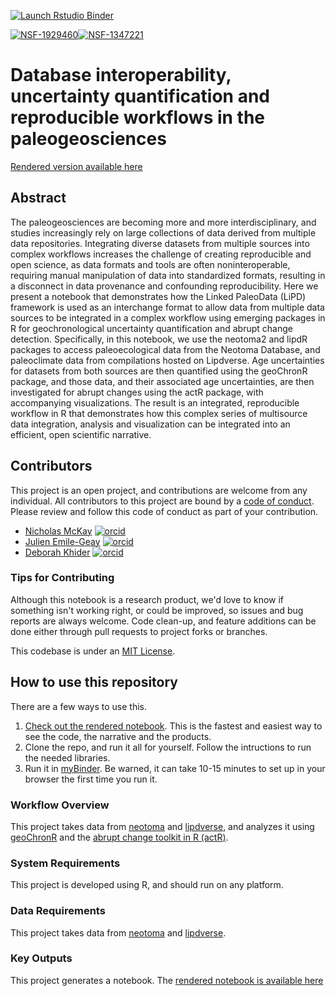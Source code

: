<!-- badges: start -->
[![Launch Rstudio Binder](http://mybinder.org/badge_logo.svg)](https://mybinder.org/v2/gh/nickmckay/EC22-neotoma-actR/main?urlpath=rstudio)

[![NSF-1929460](https://img.shields.io/badge/NSF-1929460-blue.svg)](https://nsf.gov/awardsearch/showAward?AWD_ID=1929460)[![NSF-1347221](https://img.shields.io/badge/NSF-1347221-blue.svg)](https://nsf.gov/awardsearch/showAward?AWD_ID=1347221)

# Database interoperability, uncertainty quantification and reproducible workflows in the paleogeosciences

[Rendered version available here](https://nickmckay.github.io/EC22-neotoma-actR/)

## Abstract

The paleogeosciences are becoming more and more interdisciplinary, and studies increasingly rely on large collections of data derived from multiple data repositories. Integrating diverse datasets from multiple sources into complex workflows increases the challenge of creating reproducible and open science, as data formats and tools are often noninteroperable, requiring manual manipulation of data into standardized formats, resulting in a disconnect in data provenance and confounding reproducibility. Here we present a notebook that demonstrates how the Linked PaleoData (LiPD) framework is used as an interchange format to allow data from multiple data sources to be integrated in a complex workflow using emerging packages in R for geochronological uncertainty quantification and abrupt change detection. Specifically, in this notebook, we use the neotoma2 and lipdR packages to access paleoecological data from the Neotoma Database, and paleoclimate data from compilations hosted on Lipdverse. Age uncertainties for datasets from both sources are then quantified using the geoChronR package, and those data, and their associated age uncertainties, are then investigated for abrupt changes using the actR package, with accompanying visualizations. The result is an integrated, reproducible workflow in R that demonstrates how this complex series of multisource data integration, analysis and visualization can be integrated into an efficient, open scientific narrative.

## Contributors

This project is an open project, and contributions are welcome from any individual.  All contributors to this project are bound by a [code of conduct](CODE_OF_CONDUCT.md).  Please review and follow this code of conduct as part of your contribution.

  * [Nicholas McKay](http://nau.edu/mckay) [![orcid](https://img.shields.io/badge/orcid-0000--0003--3598--5113-brightgreen.svg)](https://orcid.org/0000-0003-3598-5113)
  * [Julien Emile-Geay](http://climdyn.usc.edu/) [![orcid](https://img.shields.io/badge/orcid-0000--0001--5920--4751-brightgreen.svg)](https://orcid.org/0000-0001-5920-4751)
  * [Deborah Khider](https://earth.usc.edu/~khider/) [![orcid](https://img.shields.io/badge/orcid-0000--0001--7501--8430-brightgreen.svg)](https://orcid.org/0000-0001-7501-8430)

### Tips for Contributing

Although this notebook is a research product, we'd love to know if something isn't working right, or could be improved, so issues and bug reports are always welcome.  Code clean-up, and feature additions can be done either through pull requests to project forks or branches.

This codebase is under an [MIT License](LICENSE).

## How to use this repository

There are a few ways to use this. 

1. [Check out the rendered notebook](https://nickmckay.github.io/EC22-neotoma-actR). This is the fastest and easiest way to see the code, the narrative and the products. 
2. Clone the repo, and run it all for yourself. Follow the intructions to run the needed libraries. 
3. Run it in [myBinder](https://mybinder.org/v2/gh/nickmckay/EC22-neotoma-actR/main?urlpath=rstudio). Be warned, it can take 10-15 minutes to set up in your browser the first time you run it. 

### Workflow Overview

This project takes data from [neotoma](https://neotomadb.org) and [lipdverse](https://lipdverse.org), and analyzes it using [geoChronR](https://nickmckay.github.io/GeoChronR) and the [abrupt change toolkit in R (actR)](https://linked.earth/actR).

### System Requirements

This project is developed using R, and should run on any platform.

### Data Requirements

This project takes data from [neotoma](https://neotomadb.org) and [lipdverse](https://lipdverse.org).

### Key Outputs

This project generates a notebook. The [rendered notebook is available here](https://nickmckay.github.io/EC22-neotoma-actR)
